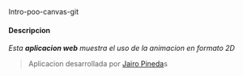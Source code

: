  Intro-poo-canvas-git

#### Descripcion 
*Esta **aplicacion web** muestra el uso de la animacion en formato 2D*

> Aplicacion desarrollada por [Jairo Pineda](https://www.linkedin.com/in/jairo-pineda-sanchez-2a4441349/)s